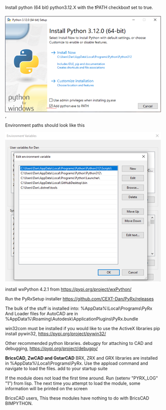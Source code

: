 Install python (64 bit) python3.12.X with the :exclamation:PATH checkbox:exclamation: set to true.

![Python install](https://github.com/CEXT-Dan/PyRx/blob/main/GitResources/images/pyinstall.png), 

Environment paths should look like this

![Environment](https://github.com/CEXT-Dan/PyRx/blob/main/GitResources/images/env.png)

install wxPython 4.2.1 from https://pypi.org/project/wxPython/

Run the PyRxSetup installer https://github.com/CEXT-Dan/PyRx/releases

The bulk of the stuff is installed into:
%AppData%\Local\Programs\PyRx
And
Loader files for AutoCAD are in %AppData%\Roaming\Autodesk\ApplicationPlugins\PyRx.bundle

win32com must be installed if you would like to use the ActiveX libraries
pip install pywin32, https://pypi.org/project/pywin32/

Other recommended python libraries.
debugpy for attaching to CAD and debugging, https://pypi.org/project/debugpy/
 


****BricsCAD, ZwCAD and GstarCAD****
BRX, ZRX and GRX libraries are installed in %AppData%\Local\Programs\PyRx. Use the appload command and navigate to load the files. 
add to your startup suite

If the module does not load the first time around. Run (setenv "PYRX_LOG" "1") from lisp.
The next time you attempt to load the module, some information will be printed on the screen  

BricsCAD users,
This these modules have nothing to do with BricsCAD BIMPYTHON.
